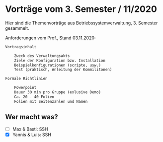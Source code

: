 Vorträge vom 3. Semester / 11/2020
==================================

Hier sind die Themenvorträge aus Betriebssystemverwaltung,  3. Semester gesammelt.

Anforderungen vom Prof., Stand 03.11.2020:

```txt
Vortragsinhalt

    Zweck des Verwaltungsakts
    Ziele der Konfiguration bzw. Installation
    Beispielkonfigurationen (scripte, usw.)
    Test (praktisch, Anleitung der Kommilitonen)

Formale Richtlinien

    Powerpoint
    Dauer 30 min pro Gruppe (exlusive Demo)
    Ca. 20 - 40 Folien
    Folien mit Seitenzahlen und Namen
```

## Wer macht was?

- [ ] Max & Basti: SSH
- [x] Yannis & Luis: SSH <!--höhö-->
